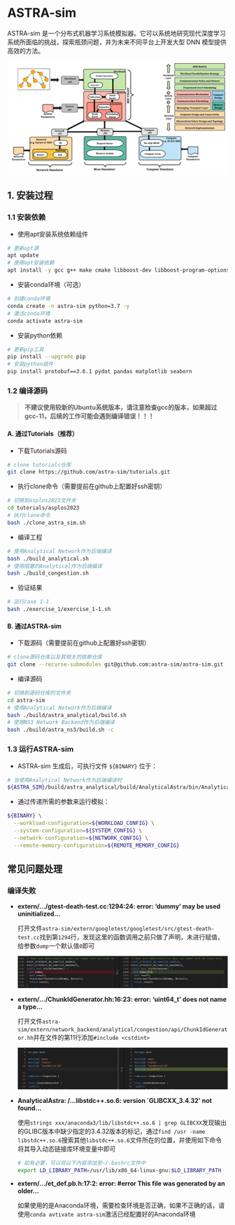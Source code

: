 # ASTRA-sim

ASTRA-sim 是一个分布式机器学习系统模拟器。它可以系统地研究现代深度学习系统所面临的挑战，探索瓶颈问题，并为未来不同平台上开发大型 DNN 模型提供高效的方法。

![alt text](./images/astra_sim_overview.png)

## 1. 安装过程

### 1.1 安装依赖

- 使用apt安装系统依赖组件

```bash
# 更新apt源
apt update
# 使用apt安装依赖
apt install -y gcc g++ make cmake libboost-dev libboost-program-options-dev libprotobuf-dev protobuf-compiler python3 python3-pip git git-lfs nano
```

- 安装conda环境（可选）

```bash
# 创建conda环境
conda create -n astra-sim python=3.7 -y
# 激活conda环境
conda activate astra-sim
```

- 安装python依赖

```bash
# 更新pip工具
pip install --upgrade pip
# 安装python组件
pip install protobuf==3.6.1 pydot pandas matplotlib seaborn
```

### 1.2 编译源码

> **不建议使用较新的Ubuntu系统版本，请注意检查gcc的版本，如果超过gcc-11，后续的工作可能会遇到编译错误！！！**

#### A. 通过Tutorials（推荐）

- 下载Tutorials源码

```bash
# clone tutorials仓库
git clone https://github.com/astra-sim/tutorials.git
```

- 执行clone命令（需要提前在github上配置好ssh密钥）

```bash
# 切换到asplos2023文件夹
cd tutorials/asplos2023
# 执行clone命令
bash ./clone_astra_sim.sh
```

- 编译工程

```bash
# 使用Analytical Network作为后端编译
bash ./build_analytical.sh
# 使用阻塞的Analytical作为后端编译
bash ./build_congestion.sh
```

- 验证结果

```bash
# 运行case 1-1
bash ./exercise_1/exercise_1-1.sh
```

#### B. 通过ASTRA-sim

- 下载源码（需要提前在github上配置好ssh密钥）

```bash
# clone源码仓库以及其相关的依赖仓库
git clone --recurse-submodules git@github.com:astra-sim/astra-sim.git
```

- 编译源码

```bash
# 切换到源码仓库的文件夹
cd astra-sim
# 使用Analytical Network作为后端编译
bash ./build/astra_analytical/build.sh
# 使用NS3 Network Backend作为后端编译
bash ./build/astra_ns3/build.sh -c
```

### 1.3 运行ASTRA-sim

- ASTRA-sim 生成后，可执行文件 `${BINARY}` 位于：

```bash
# 当使用Analytical Network作为后端编译时
${ASTRA_SIM}/build/astra_analytical/build/AnalyticalAstra/bin/AnalyticalAstra
```

- 通过传递所需的参数来运行模拟：

```bash
${BINARY} \
  --workload-configuration=${WORKLOAD_CONFIG} \
  --system-configuration=${SYSTEM_CONFIG} \
  --network-configuration=${NETWORK_CONFIG} \
  --remote-memory-configuration=${REMOTE_MEMORY_CONFIG}
```

## 常见问题处理

### 编译失败

- **extern/…/gtest-death-test.cc:1294:24: error: ‘dummy’ may be used uninitialized…**

  打开文件`astra-sim/extern/googletest/googletest/src/gtest-death-test.cc`找到第`1294`行，发现这里的函数调用之前只做了声明，未进行赋值，给参数`dump`一个默认值`0`即可

  ![image-20240529192151756](./images/image-20240529192151756.png)

- **extern/…/ChunkIdGenerator.hh:16:23: error: ‘uint64_t’ does not name a type…**

  打开文件`astra-sim/extern/network_backend/analytical/congestion/api/ChunkIdGenerator.hh`并在文件的第11行添加`#include <cstdint>`

  ![image-20240529192630456](./images/image-20240529192630456.png)

- **AnalyticalAstra: /…libstdc++.so.6: version `GLIBCXX_3.4.32' not found…**

  使用`strings xxx/anaconda3/lib/libstdc++.so.6 | grep GLIBCXX`发现输出的GLIBC版本中缺少指定的3.4.32版本的标记，通过`find /usr -name libstdc++.so.6`搜索其他`libstdc++.so.6`文件所在的位置，并使用如下命令将其导入动态链接库环境变量中即可

  ```bash
  # 如有必要，可以将以下内容添加至~/.bashrc文件中
  export LD_LIBRARY_PATH=/usr/lib/x86_64-linux-gnu:$LD_LIBRARY_PATH
  ```

- **extern/…/et_def.pb.h:17:2: error: #error This file was generated by an older…**

  如果使用的是Anaconda环境，需要检查环境是否正确，如果不正确的话，请使用`conda avtivate astra-sim`激活已经配置好的Anaconda环境

  

  

  

